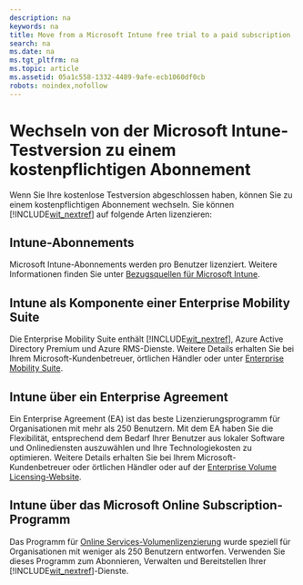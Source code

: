 ```yaml
---
description: na
keywords: na
title: Move from a Microsoft Intune free trial to a paid subscription
search: na
ms.date: na
ms.tgt_pltfrm: na
ms.topic: article
ms.assetid: 05a1c558-1332-4489-9afe-ecb1060df0cb
robots: noindex,nofollow
---
```

# Wechseln von der Microsoft Intune-Testversion zu einem kostenpflichtigen Abonnement
Wenn Sie Ihre kostenlose Testversion abgeschlossen haben, können Sie zu einem kostenpflichtigen Abonnement wechseln. Sie können [!INCLUDE[wit_nextref](../Token/wit_nextref_md.md)] auf folgende Arten lizenzieren:

## Intune-Abonnements
Microsoft Intune-Abonnements werden pro Benutzer lizenziert. Weitere Informationen finden Sie unter [Bezugsquellen für Microsoft Intune](http://www.microsoft.com/en-us/server-cloud/products/microsoft-intune/Purchasing.aspx).

## Intune als Komponente einer Enterprise Mobility Suite
Die Enterprise Mobility Suite enthält [!INCLUDE[wit_nextref](../Token/wit_nextref_md.md)], Azure Active Directory Premium und Azure RMS-Dienste. Weitere Details erhalten Sie bei Ihrem Microsoft-Kundenbetreuer, örtlichen Händler oder unter [Enterprise Mobility Suite](http://www.microsoft.com/en-us/server-cloud/products/enterprise-mobility-suite/Purchasing.aspx).

## Intune über ein Enterprise Agreement
Ein Enterprise Agreement (EA) ist das beste Lizenzierungsprogramm für Organisationen mit mehr als 250 Benutzern. Mit dem EA haben Sie die Flexibilität, entsprechend dem Bedarf Ihrer Benutzer aus lokaler Software und Onlinediensten auszuwählen und Ihre Technologiekosten zu optimieren. Weitere Details erhalten Sie bei Ihrem Microsoft-Kundenbetreuer oder örtlichen Händler oder auf der [Enterprise Volume Licensing-Website](http://www.microsoft.com/licensing/licensing-options/enterprise.aspx).

## Intune über das Microsoft Online Subscription-Programm
Das Programm für [Online Services-Volumenlizenzierung](http://www.microsoft.com/licensing/online-services/default.aspx) wurde speziell für Organisationen mit weniger als 250 Benutzern entworfen. Verwenden Sie dieses Programm zum Abonnieren, Verwalten und Bereitstellen Ihrer [!INCLUDE[wit_nextref](../Token/wit_nextref_md.md)]-Dienste.

